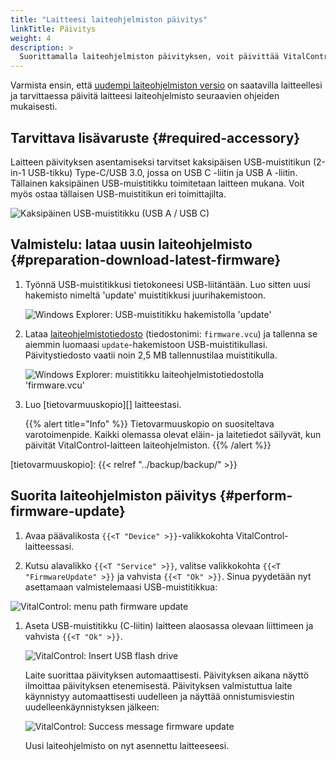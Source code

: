 ```yaml
---
title: "Laitteesi laiteohjelmiston päivitys"
linkTitle: Päivitys
weight: 4
description: >
  Suorittamalla laiteohjelmiston päivityksen, voit päivittää VitalControl-laitteesi laiteohjelmiston uusimpiin saatavilla oleviin versioihin.
---
```

Varmista ensin, että [uudempi laiteohjelmiston versio](../versions/) on saatavilla laitteellesi ja tarvittaessa päivitä laitteesi laiteohjelmisto seuraavien ohjeiden mukaisesti.

## Tarvittava lisävaruste {#required-accessory}

Laitteen päivityksen asentamiseksi tarvitset kaksipäisen USB-muistitikun (2-in-1 USB-tikku) Type-C/USB 3.0, jossa on USB C -liitin ja USB A -liitin. Tällainen kaksipäinen USB-muistitikku toimitetaan laitteen mukana. Voit myös ostaa tällaisen USB-muistitikun eri toimittajilta.

![Kaksipäinen USB-muistitikku (USB A / USB C)](/images/firmware/update/usb-dual-stick.svg "Kaksipäinen USB-muistitikku")

## Valmistelu: lataa uusin laiteohjelmisto {#preparation-download-latest-firmware}

1. Työnnä USB-muistitikkusi tietokoneesi USB-liitäntään. Luo sitten uusi hakemisto nimeltä 'update' muistitikkusi juurihakemistoon.

    ![Windows Explorer: USB-muistitikku hakemistolla 'update'](../images/create-folder-update.png "USB-muistitikku: hakemisto 'update'")

1. Lataa [laiteohjelmistotiedosto](/download/firmware.vcu) (tiedostonimi: `firmware.vcu`) ja tallenna se aiemmin luomaasi `update`-hakemistoon USB-muistitikullasi. Päivitystiedosto vaatii noin 2,5 MB tallennustilaa muistitikulla.

    ![Windows Explorer: muistitikku laiteohjelmistotiedostolla 'firmware.vcu'](../images/save-firmware-file.png "Muistitikku laiteohjelmistotiedostolla")

1. Luo [tietovarmuuskopio][] laitteestasi.

    {{% alert title="Info" %}}
Tietovarmuuskopio on suositeltava varotoimenpide. Kaikki olemassa olevat eläin- ja laitetiedot säilyvät, kun päivität VitalControl-laitteen laiteohjelmiston.
    {{% /alert %}}

[tietovarmuuskopio]: {{< relref "../backup/backup/" >}}

## Suorita laiteohjelmiston päivitys {#perform-firmware-update}

1. Avaa päävalikosta `{{<T "Device" >}}`-valikkokohta VitalControl-laitteessasi.

1. Kutsu alavalikko `{{<T "Service" >}}`, valitse valikkokohta `{{<T "FirmwareUpdate" >}}` ja vahvista `{{<T "Ok" >}}`. Sinua pyydetään nyt asettamaan valmistelemaasi USB-muistitikkua:

![VitalControl: menu path firmware update](../images/firmware-update.png "Firmware update")

1. Aseta USB-muistitikku (C-liitin) laitteen alaosassa olevaan liittimeen ja vahvista `{{<T "Ok" >}}`.

    ![VitalControl: Insert USB flash drive](/images/firmware/update/plug-in-dual-usb-stick.svg "Insert USB flash drive")

    Laite suorittaa päivityksen automaattisesti. Päivityksen aikana näyttö ilmoittaa päivityksen etenemisestä. Päivityksen valmistuttua laite käynnistyy automaattisesti uudelleen ja näyttää onnistumisviestin uudelleenkäynnistyksen jälkeen:

   ![VitalControl: Success message firmware update](../images/update-success.png "Success firmware update")

   Uusi laiteohjelmisto on nyt asennettu laitteeseesi.
